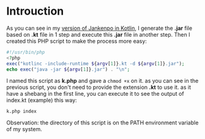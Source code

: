 # Introuction

As you can see in my [version of Jankenpo in Kotlin](https://github.com/andreterceiro/jankenpo-kotlin), I generate the **.jar**  file based on **.kt** file in 1 step and execute this **.jar** file in another step. Then I created this PHP script to make the process more easy:

```php
#!/usr/bin/php
<?php
exec("kotlinc -include-runtime ${argv[1]}.kt -d ${argv[1]}.jar");
echo exec("java -jar ${argv[1]}.jar") . "\n";
```

I named this script as **k.php** and gave a `chmod +x` on it. as you can see in the previous script, you don't need to provide the extension **.kt** to use it. as it have a shebang in the first line, you can execute it to see the output of index.kt (example) this way:

```
k.php index
```

Observation: the directory of this script is on the PATH environment variable of my system.